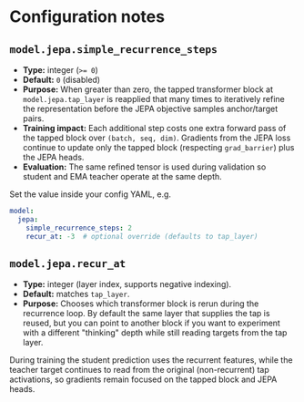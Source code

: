 # Configuration notes

## `model.jepa.simple_recurrence_steps`

- **Type:** integer (`>= 0`)
- **Default:** `0` (disabled)
- **Purpose:** When greater than zero, the tapped transformer block at `model.jepa.tap_layer` is reapplied that many times to iteratively refine the representation before the JEPA objective samples anchor/target pairs.
- **Training impact:** Each additional step costs one extra forward pass of the tapped block over `(batch, seq, dim)`. Gradients from the JEPA loss continue to update only the tapped block (respecting `grad_barrier`) plus the JEPA heads.
- **Evaluation:** The same refined tensor is used during validation so student and EMA teacher operate at the same depth.

Set the value inside your config YAML, e.g.

```yaml
model:
  jepa:
    simple_recurrence_steps: 2
    recur_at: -3  # optional override (defaults to tap_layer)
```

## `model.jepa.recur_at`

- **Type:** integer (layer index, supports negative indexing).
- **Default:** matches `tap_layer`.
- **Purpose:** Chooses which transformer block is rerun during the recurrence loop. By default the same layer that supplies the tap is reused, but you can point to another block if you want to experiment with a different "thinking" depth while still reading targets from the tap layer.

During training the student prediction uses the recurrent features, while the teacher target continues to read from the original (non-recurrent) tap activations, so gradients remain focused on the tapped block and JEPA heads.
